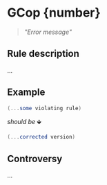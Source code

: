 ﻿# GCop {number}

> *"Error message"*

## Rule description

...

## Example

```csharp
(...some violating rule)
```

*should be* 🡻

```csharp
(...corrected version)
```

## Controversy

...
